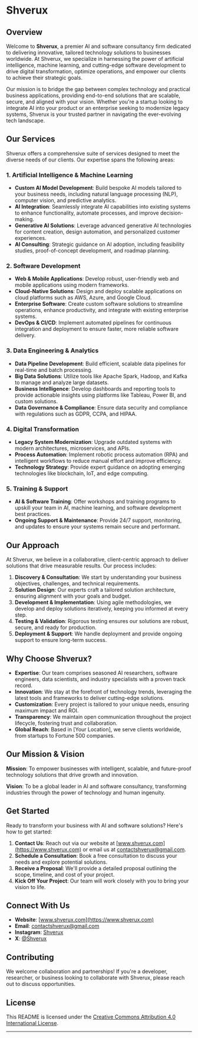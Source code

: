 # Shverux

## Overview

Welcome to **Shverux**, a premier AI and software consultancy firm dedicated to delivering innovative, tailored technology solutions to businesses worldwide. At Shverux, we specialize in harnessing the power of artificial intelligence, machine learning, and cutting-edge software development to drive digital transformation, optimize operations, and empower our clients to achieve their strategic goals.

Our mission is to bridge the gap between complex technology and practical business applications, providing end-to-end solutions that are scalable, secure, and aligned with your vision. Whether you're a startup looking to integrate AI into your product or an enterprise seeking to modernize legacy systems, Shverux is your trusted partner in navigating the ever-evolving tech landscape.

## Our Services

Shverux offers a comprehensive suite of services designed to meet the diverse needs of our clients. Our expertise spans the following areas:

### 1. Artificial Intelligence & Machine Learning
- **Custom AI Model Development**: Build bespoke AI models tailored to your business needs, including natural language processing (NLP), computer vision, and predictive analytics.
- **AI Integration**: Seamlessly integrate AI capabilities into existing systems to enhance functionality, automate processes, and improve decision-making.
- **Generative AI Solutions**: Leverage advanced generative AI technologies for content creation, design automation, and personalized customer experiences.
- **AI Consulting**: Strategic guidance on AI adoption, including feasibility studies, proof-of-concept development, and roadmap planning.

### 2. Software Development
- **Web & Mobile Applications**: Develop robust, user-friendly web and mobile applications using modern frameworks.
- **Cloud-Native Solutions**: Design and deploy scalable applications on cloud platforms such as AWS, Azure, and Google Cloud.
- **Enterprise Software**: Create custom software solutions to streamline operations, enhance productivity, and integrate with existing enterprise systems.
- **DevOps & CI/CD**: Implement automated pipelines for continuous integration and deployment to ensure faster, more reliable software delivery.

### 3. Data Engineering & Analytics
- **Data Pipeline Development**: Build efficient, scalable data pipelines for real-time and batch processing.
- **Big Data Solutions**: Utilize tools like Apache Spark, Hadoop, and Kafka to manage and analyze large datasets.
- **Business Intelligence**: Develop dashboards and reporting tools to provide actionable insights using platforms like Tableau, Power BI, and custom solutions.
- **Data Governance & Compliance**: Ensure data security and compliance with regulations such as GDPR, CCPA, and HIPAA.

### 4. Digital Transformation
- **Legacy System Modernization**: Upgrade outdated systems with modern architectures, microservices, and APIs.
- **Process Automation**: Implement robotic process automation (RPA) and intelligent workflows to reduce manual effort and improve efficiency.
- **Technology Strategy**: Provide expert guidance on adopting emerging technologies like blockchain, IoT, and edge computing.

### 5. Training & Support
- **AI & Software Training**: Offer workshops and training programs to upskill your team in AI, machine learning, and software development best practices.
- **Ongoing Support & Maintenance**: Provide 24/7 support, monitoring, and updates to ensure your systems remain secure and performant.

## Our Approach

At Shverux, we believe in a collaborative, client-centric approach to deliver solutions that drive measurable results. Our process includes:

1. **Discovery & Consultation**: We start by understanding your business objectives, challenges, and technical requirements.
2. **Solution Design**: Our experts craft a tailored solution architecture, ensuring alignment with your goals and budget.
3. **Development & Implementation**: Using agile methodologies, we develop and deploy solutions iteratively, keeping you informed at every step.
4. **Testing & Validation**: Rigorous testing ensures our solutions are robust, secure, and ready for production.
5. **Deployment & Support**: We handle deployment and provide ongoing support to ensure long-term success.

## Why Choose Shverux?

- **Expertise**: Our team comprises seasoned AI researchers, software engineers, data scientists, and industry specialists with a proven track record.
- **Innovation**: We stay at the forefront of technology trends, leveraging the latest tools and frameworks to deliver cutting-edge solutions.
- **Customization**: Every project is tailored to your unique needs, ensuring maximum impact and ROI.
- **Transparency**: We maintain open communication throughout the project lifecycle, fostering trust and collaboration.
- **Global Reach**: Based in [Your Location], we serve clients worldwide, from startups to Fortune 500 companies.

## Our Mission & Vision

**Mission**: To empower businesses with intelligent, scalable, and future-proof technology solutions that drive growth and innovation.

**Vision**: To be a global leader in AI and software consultancy, transforming industries through the power of technology and human ingenuity.

## Get Started

Ready to transform your business with AI and software solutions? Here's how to get started:

1. **Contact Us**: Reach out via our website at [www.shverux.com](https://www.shverux.com) or email us at [contactshverux@gmail.com](mailto:contactshverux@gmail.com).
2. **Schedule a Consultation**: Book a free consultation to discuss your needs and explore potential solutions.
3. **Receive a Proposal**: We'll provide a detailed proposal outlining the scope, timeline, and cost of your project.
4. **Kick Off Your Project**: Our team will work closely with you to bring your vision to life.

## Connect With Us

- **Website**: [www.shverux.com](https://www.shverux.com)
- **Email**: [contactshverux@gmail.com](mailto:contactshverux@gmail.com)
- **Instagram**: [Shverux](https://www.instagram.com/shverux)
- **X**: [@Shverux](https://x.com/shverux)

## Contributing

We welcome collaboration and partnerships! If you're a developer, researcher, or business looking to collaborate with Shverux, please reach out to discuss opportunities.

## License

This README is licensed under the [Creative Commons Attribution 4.0 International License](https://creativecommons.org/licenses/by/4.0/).

---

